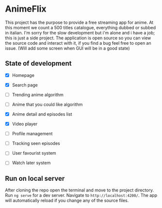 # AnimeFlix

This project has the purpose to provide a free streaming app for anime.
At this moment we count a 500 titles catalogue, everything dubbed or subbed in italian.
I'm sorry for the slow development but i'm alone and i have a job; this is just a side project.
The application is open source so you can view the source code and interact with it, if you find a bug feel free to open an issue.
(Will add some screen when GUI will be in a good state)

## State of development
- [X] Homepage
- [X] Search page
- [ ] Trending anime algorithm
- [ ] Anime that you could like algorithm
- [X] Anime detail and episodes list
- [X] Video player
- [ ] Profile management
- [ ] Tracking seen episodes
- [ ] User favourist system
- [ ] Watch later system


## Run on local server
After cloning the repo open the terminal and move to the project directory.
Run `ng serve` for a dev server. 
Navigate to `http://localhost:4200/`. 
The app will automatically reload if you change any of the source files.
